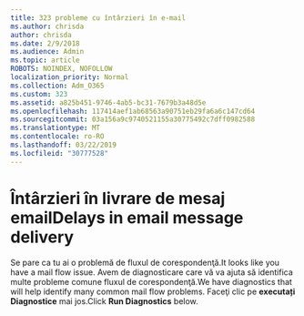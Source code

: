 ```yaml
---
title: 323 probleme cu întârzieri în e-mail
ms.author: chrisda
author: chrisda
ms.date: 2/9/2018
ms.audience: Admin
ms.topic: article
ROBOTS: NOINDEX, NOFOLLOW
localization_priority: Normal
ms.collection: Adm_O365
ms.custom: 323
ms.assetid: a825b451-9746-4ab5-bc31-7679b3a48d5e
ms.openlocfilehash: 117414aef1ab68563a90751eb29fa6a6c147cd64
ms.sourcegitcommit: 03a156a9c9740521155a30775492c7dff0982588
ms.translationtype: MT
ms.contentlocale: ro-RO
ms.lasthandoff: 03/22/2019
ms.locfileid: "30777528"
---
```

# <a name="delays-in-email-message-delivery"></a><span data-ttu-id="18ffd-102">Întârzieri în livrare de mesaj email</span><span class="sxs-lookup"><span data-stu-id="18ffd-102">Delays in email message delivery</span></span>

<span data-ttu-id="18ffd-103">Se pare ca tu ai o problemă de fluxul de corespondenţă.</span><span class="sxs-lookup"><span data-stu-id="18ffd-103">It looks like you have a mail flow issue.</span></span> <span data-ttu-id="18ffd-104">Avem de diagnosticare care vă va ajuta să identifica multe probleme comune fluxul de corespondenţă.</span><span class="sxs-lookup"><span data-stu-id="18ffd-104">We have diagnostics that will help identify many common mail flow problems.</span></span> <span data-ttu-id="18ffd-105">Faceţi clic pe **executați Diagnostice** mai jos.</span><span class="sxs-lookup"><span data-stu-id="18ffd-105">Click **Run Diagnostics** below.</span></span> 
  

